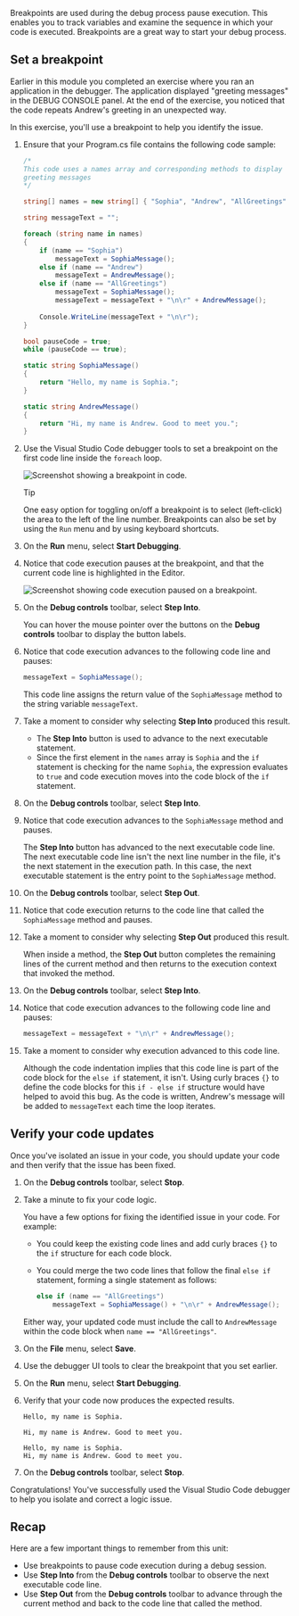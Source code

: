 Breakpoints are used during the debug process pause execution. This enables you to track variables and examine the sequence in which your code is executed. Breakpoints are a great way to start your debug process.

## Set a breakpoint

Earlier in this module you completed an exercise where you ran an application in the debugger. The application displayed "greeting messages" in the DEBUG CONSOLE panel. At the end of the exercise, you noticed that the code repeats Andrew's greeting in an unexpected way.

In this exercise, you'll use a breakpoint to help you identify the issue.

1. Ensure that your Program.cs file contains the following code sample:

    ```csharp
    /* 
    This code uses a names array and corresponding methods to display
    greeting messages
    */
    
    string[] names = new string[] { "Sophia", "Andrew", "AllGreetings" };
    
    string messageText = "";
    
    foreach (string name in names)
    {
        if (name == "Sophia")
            messageText = SophiaMessage();
        else if (name == "Andrew")
            messageText = AndrewMessage();
        else if (name == "AllGreetings")
            messageText = SophiaMessage();
            messageText = messageText + "\n\r" + AndrewMessage();
        
        Console.WriteLine(messageText + "\n\r");
    }
    
    bool pauseCode = true;
    while (pauseCode == true);
    
    static string SophiaMessage()
    {
        return "Hello, my name is Sophia.";
    }
    
    static string AndrewMessage()
    {
        return "Hi, my name is Andrew. Good to meet you.";
    }
    ```

1. Use the Visual Studio Code debugger tools to set a breakpoint on the first code line inside the `foreach` loop.

    ![Screenshot showing a breakpoint in code.](../media/breakpoint-set-1.png)

    > [!TIP]
    > One easy option for toggling on/off a breakpoint is to select (left-click) the area to the left of the line number. Breakpoints can also be set by using the `Run` menu and by using keyboard shortcuts.

1. On the **Run** menu, select **Start Debugging**.

1. Notice that code execution pauses at the breakpoint, and that the current code line is highlighted in the Editor.

    ![Screenshot showing code execution paused on a breakpoint.](../media/breakpoint-set-2.png)

1. On the **Debug controls** toolbar, select **Step Into**.

    You can hover the mouse pointer over the buttons on the **Debug controls** toolbar to display the button labels.

1. Notice that code execution advances to the following code line and pauses:

    ```csharp
    messageText = SophiaMessage();
    ```

    This code line assigns the return value of the `SophiaMessage` method to the string variable `messageText`.

1. Take a moment to consider why selecting **Step Into** produced this result.

    - The **Step Into** button is used to advance to the next executable statement.
    - Since the first element in the `names` array is `Sophia` and the `if` statement is checking for the name `Sophia`, the expression evaluates to `true` and code execution moves into the code block of the `if` statement.
  
1. On the **Debug controls** toolbar, select **Step Into**.

1. Notice that code execution advances to the `SophiaMessage` method and pauses.

    The **Step Into** button has advanced to the next executable code line. The next executable code line isn't the next line number in the file, it's the next statement in the execution path. In this case, the next executable statement is the entry point to the `SophiaMessage` method.

1. On the **Debug controls** toolbar, select **Step Out**.

1. Notice that code execution returns to the code line that called the `SophiaMessage` method and pauses.

1. Take a moment to consider why selecting **Step Out** produced this result.

    When inside a method, the **Step Out** button completes the remaining lines of the current method and then returns to the execution context that invoked the method.

1. On the **Debug controls** toolbar, select **Step Into**.

1. Notice that code execution advances to the following code line and pauses:

    ```csharp
    messageText = messageText + "\n\r" + AndrewMessage();
    ```

1. Take a moment to consider why execution advanced to this code line.

    Although the code indentation implies that this code line is part of the code block for the `else if` statement, it isn't. Using curly braces `{}` to define the code blocks for this `if - else if` structure would have helped to avoid this bug. As the code is written, Andrew's message will be added to `messageText` each time the loop iterates.

## Verify your code updates

Once you've isolated an issue in your code, you should update your code and then verify that the issue has been fixed.

1. On the **Debug controls** toolbar, select **Stop**.

1. Take a minute to fix your code logic.

    You have a few options for fixing the identified issue in your code. For example:

    - You could keep the existing code lines and add curly braces `{}` to the `if` structure for each code block.
    - You could merge the two code lines that follow the final `else if` statement, forming a single statement as follows:

        ```csharp
        else if (name == "AllGreetings")
            messageText = SophiaMessage() + "\n\r" + AndrewMessage();
        ```

    Either way, your updated code must include the call to `AndrewMessage` within the code block when `name == "AllGreetings"`.

1. On the **File** menu, select **Save**.

1. Use the debugger UI tools to clear the breakpoint that you set earlier.

1. On the **Run** menu, select **Start Debugging**.

1. Verify that your code now produces the expected results.

    ```output
    Hello, my name is Sophia.
    
    Hi, my name is Andrew. Good to meet you.
    
    Hello, my name is Sophia.
    Hi, my name is Andrew. Good to meet you.
    ```

1. On the **Debug controls** toolbar, select **Stop**.

Congratulations! You've successfully used the Visual Studio Code debugger to help you isolate and correct a logic issue.

## Recap

Here are a few important things to remember from this unit:

- Use breakpoints to pause code execution during a debug session.
- Use **Step Into** from the **Debug controls** toolbar to observe the next executable code line.
- Use **Step Out** from the **Debug controls** toolbar to advance through the current method and back to the code line that called the method.
